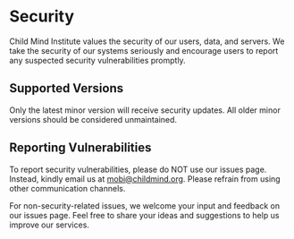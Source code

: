 # Security

Child Mind Institute values the security of our users, data, and servers. We take the security of our systems seriously and encourage users to report any suspected security vulnerabilities promptly.

## Supported Versions

Only the latest minor version will receive security updates. All older minor versions should be considered unmaintained.

## Reporting Vulnerabilities

To report security vulnerabilities, please do NOT use our issues page. Instead, kindly email us at mobi@childmind.org. Please refrain from using other communication channels.

For non-security-related issues, we welcome your input and feedback on our issues page. Feel free to share your ideas and suggestions to help us improve our services.
